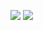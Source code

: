 <a href="https://codeclimate.com/github/TarquiniusMajor/frontend-project-lvl3/maintainability"><img src="https://api.codeclimate.com/v1/badges/de56c6a29987d47c2e86/maintainability" /></a>
<a href="https://codeclimate.com/github/TarquiniusMajor/frontend-project-lvl3/test_coverage"><img src="https://api.codeclimate.com/v1/badges/de56c6a29987d47c2e86/test_coverage" /></a>

